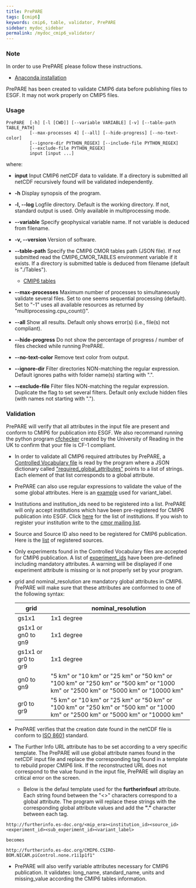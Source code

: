 ```yaml
---
title: PrePARE
tags: [cmip6]
keywords: cmip6, table, validator, PrePARE
sidebar: mydoc_sidebar
permalink: /mydoc_cmip6_validator/
---
```


### Note

In order to use PrePARE please follow these instructions.

 * [Anaconda installation](https://cmor.llnl.gov/mydoc_cmor3_conda/)

PrePARE has been created to validate CMIP6 data before publishing files to ESGF.  It may not work properly on CMIP5 files.

### Usage
```
PrePARE  [-h] [-l [CWD]] [--variable VARIABLE] [-v] [--table-path TABLE_PATH] 
         [--max-processes 4] [--all] [--hide-progress] [--no-text-color] 
         [--ignore-dir PYTHON_REGEX] [--include-file PYTHON_REGEX] 
         [--exclude-file PYTHON_REGEX]
         input [input ...]
```
where:

  * __input__ Input CMIP6 netCDF data to validate. If a directory is submitted all netCDF recursively found will be validated independently.

  * __-h__ Display synopsis of the program.

  * __-l, --log__ Logfile directory. Default is the working directory. If not, standard output is used. Only available in multiprocessing mode.
  
  * __--variable__ Specify geophysical variable name. If not variable is deduced from filename. 

  * __-v, --version__ Version of software.

  * __--table-path__ Specify the CMIP6 CMOR tables path (JSON file). If not submitted read the CMIP6_CMOR_TABLES environment variable if it exists. If a directory is submitted table is deduced from filename (default is "./Tables").  
    * [CMIP6 tables](https://github.com/PCMDI/cmip6-cmor-tables/)

  * __--max-processes__  Maximum number of processes to simultaneously validate several files. Set to one seems sequential processing (default). Set to "-1" uses all available resources as returned by "multiprocessing.cpu_count()".
  
  * __--all__ Show all results. Default only shows error(s) (i.e., file(s) not compliant).

  * __--hide-progress__ Do not show the percentage of progress / number of files checked while running PrePARE.

  * __--no-text-color__ Remove text color from output.
  
  * __--ignore-dir__ Filter directories NON-matching the regular expression. Default ignores paths with folder name(s) starting with ".".
  
  * __--exclude-file__ Filter files NON-matching the regular expression. Duplicate the flag to set several filters. Default only exclude hidden files (with names not starting with ".").


### Validation

PrePARE will verify that all attributes in the input file are present and conform to CMIP6 for publication into ESGF.  We also recommand running the python program [cfchecker](https://pypi.python.org/pypi/cfchecker) created by the University of Reading in the UK to confirm that your file is CF-1 compliant.

  * In order to validate all CMIP6 required attributes by PrePARE, a [Controlled Vocabulary file](https://github.com/PCMDI/cmip6-cmor-tables/blob/main/Tables/CMIP6_CV.json) is read by the program where a JSON dictionary called  ["required_global_attributes"](https://github.com/PCMDI/cmip6-cmor-tables/blob/a46dcbf17ec5e11af23dc2d55107f5e52afbcade/Tables/CMIP6_CV.json#L3) points to a list of strings.  Each element of that list corresponds to a global attribute.  
  * PrePARE can also use regular expressions to validate the value of the some global attributes.  Here is an [example](https://github.com/PCMDI/cmip6-cmor-tables/blob/a46dcbf17ec5e11af23dc2d55107f5e52afbcade/Tables/CMIP6_CV.json#L11554-L11555) used for variant_label.

  * Institutions and institution_ids need to be registered into a list.   PrePARE will only accept institutions which have been pre-registered for CMIP6 publication into ESGF.   Click [here](https://github.com/PCMDI/cmip6-cmor-tables/blob/a46dcbf17ec5e11af23dc2d55107f5e52afbcade/Tables/CMIP6_CV.json#L74) for the list of institutions.  If you wish to register your institution write to the [cmor mailing list](mailto:cmor@listserv.llnl.gov).

  * Source and Source ID also need to be registered for CMIP6 publication.  Here is the [list](https://github.com/PCMDI/cmip6-cmor-tables/blob/a46dcbf17ec5e11af23dc2d55107f5e52afbcade/Tables/CMIP6_CV.json#L125) of registered sources.

  * Only experiments found in the Controlled Vocabulary files are accepted for CMIP6 publication. A list of [experiment_ids](https://github.com/PCMDI/cmip6-cmor-tables/blob/a46dcbf17ec5e11af23dc2d55107f5e52afbcade/Tables/CMIP6_CV.json#L3708) have been pre-defined including mandatory attributes.  A warning will be displayed if one experiment attribute is missing or is not properly set by your program.

  * grid and nominal_resolution are mandatory global attributes in CMIP6.  PrePARE will make sure that these attributes are conformed to one of the following syntax:

     |  grid              |  nominal_resolution |
     |--------------------|------------------|
     | gs1x1              |  1x1 degree  |
     | gs1x1 or gn0 to gn9|  1x1 degree  |
     | gs1x1 or gr0 to gr9|  1x1 degree  |
     |  gn0 to gn9        |  "5 km" or   "10 km" or   "25 km" or   "50 km" or  "100 km" or "250 km" or "500 km" or "1000 km" or "2500 km" or "5000 km" or "10000 km" |
     |  gr0 to gr9        |  "5 km" or   "10 km" or   "25 km" or   "50 km" or   "100 km" or "250 km" or "500 km" or "1000 km" or "2500 km" or "5000 km" or "10000 km" |

  
  * PrePARE verifies that the creation date found in the netCDF file is conform to [ISO 8601](https://en.wikipedia.org/wiki/ISO_8601) standard.

  * The Further Info URL attribute has to be set according to a very specific template.  The PrePARE will use global attribute names found in the netCDF input file and replace the corresponding tag found in a template to rebuild proper CMIP6 link.  If the reconstructed URL does not correspond to the value found in the input file, PrePARE will display an critical error on the screen.
    * Below is the defaul template used for the __furtherinfourl__ attribute.  Each string found between the "<>" characters correspond to a global attribute.  The program will replace these strings with the corresponding global attribute values and add the __"."__ character between each tag.

```
http://furtherinfo.es-doc.org/<mip_era><institution_id><source_id><experiment_id><sub_experiment_id><variant_label>

becomes

http://furtherinfo.es-doc.org/CMIP6.CSIRO-BOM.NICAM.piControl.none.r1i1p1f1" 
```

  * PrePARE will also verify variable attributes necessary for CMIP6 publication.   It validates: long_name, standard_name, units and missing_value according the CMIP6 tables information. 




